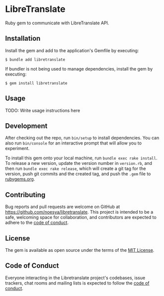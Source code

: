 # LibreTranslate

Ruby gem to communicate with LibreTranslate API.

## Installation

Install the gem and add to the application's Gemfile by executing:

    $ bundle add libretranslate

If bundler is not being used to manage dependencies, install the gem by executing:

    $ gem install libretranslate

## Usage

TODO: Write usage instructions here

## Development

After checking out the repo, run `bin/setup` to install dependencies. You can also run `bin/console` for an interactive prompt that will allow you to experiment.

To install this gem onto your local machine, run `bundle exec rake install`. To release a new version, update the version number in `version.rb`, and then run `bundle exec rake release`, which will create a git tag for the version, push git commits and the created tag, and push the `.gem` file to [rubygems.org](https://rubygems.org).

## Contributing

Bug reports and pull requests are welcome on GitHub at https://github.com/noesya/libretranslate. This project is intended to be a safe, welcoming space for collaboration, and contributors are expected to adhere to the [code of conduct](https://github.com/noesya/libretranslate/blob/main/CODE_OF_CONDUCT.md).

## License

The gem is available as open source under the terms of the [MIT License](https://opensource.org/licenses/MIT).

## Code of Conduct

Everyone interacting in the Libretranslate project's codebases, issue trackers, chat rooms and mailing lists is expected to follow the [code of conduct](https://github.com/noesya/libretranslate/blob/main/CODE_OF_CONDUCT.md).
